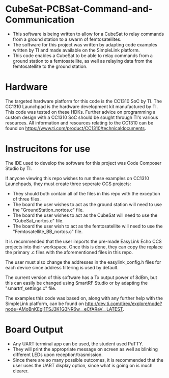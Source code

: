 # CubeSat-PCBSat-Command-and-Communication
- This software is being written to allow for a CubeSat to relay commands from a ground station to a swarm of femtosatellites.
- The software for this project was written by adapting code examples written by TI and made available on the SimpleLink platform.
- This code enables a CubeSat to be able to relay commands from a ground station to a femtosatellite, as well as relaying data from the femtosatellite to the ground station.

# Hardware
The targeted hardware platform for this code is the CC1310 SoC by TI. The CC1310 Launchpad is the hardware development kit manufactured by TI.
This code was tested on these HDKs. Further advice on programming a custom design with a CC1310 SoC should be sought through TI's various resources.
All information and resources relating to the CC1310 can be found on https://www.ti.com/product/CC1310/technicaldocuments.

# Instrucitons for use
The IDE used to develop the software for this project was Code Composer Studio by TI.

If anyone viewing this repo wishes to run these examples on CC1310 Launchpads, they must create three seperate CCS projects:
- They should both contain all of the files in this repo with the exception of three files.
- The board the user wishes to act as the ground station will need to use the "GroundStation_nortos.c" file.
- The board the user wishes to act as the CubeSat will need to use the "CubeSat_nortos.c" file.
- The board the user wish to act as the femtosatellite will need to use the "Femtosatellite_BB_nortos.c" file.

It is recommended that the user imports the pre-made EasyLink Echo CCS projects into their workspace. Once this is done, they can copy the replace the primary .c files with the aforementioned files in this repo.

The user must also change the addresses in the easylink_config.h files for each device since address filtering is used by default. 

The current version of this software has a Tx output power of 8dBm, but this can easily be changed using SmartRF Studio or by adapting the "smartrf_settings.c" file.

The examples this code was based on, along with any further help with the SimpleLink platform, can be found on http://dev.ti.com/tirex/explore/node?node=AMoBnKEgI1TSJ3K1G3NR6w__eCfARaV__LATEST.

# Board Output
- Any UART terminal app can be used, the student used PuTTY.
- They will print the appropriate message on screen as well as blinking different LEDs upon reception/trasmission.
- Since there are so many possible outcomes, it is recommended that the user uses the UART display option, since what is going on is much clearer.
